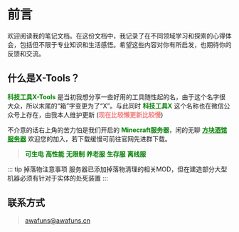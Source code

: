 # 前言

欢迎阅读我的笔记文档。在这份文档中，我记录了在不同领域学习和探索的心得体会，包括但不限于专业知识和生活感悟。希望这些内容对你有所启发，也期待你的反馈和交流。

## 什么是X-Tools？

<strong style="color:green;">科技工具X-Tools</strong> 是当初我想分享一些好用的工具随性起的名，由于这个名字很大众，所以末尾的“箱”字变更为了“X”。与此同时 <strong style="color:green;">科技工具X</strong> 这个名称也在微信公众号上存在，由我本人维护更新 (<strong style="color:#F08080;">现在比较懒更新比较慢</strong>)

不介意的话右上角的苦力怕是我们开启的 <strong style="color:green;">Minecraft服务器</strong>，闲的无聊 <strong><a href="https://tavernce.awafuns.cn/" target="_blank" style="color:green; ">方块酒馆服务器</a></strong> 欢迎您的加入，若下载缓慢可前往官网先进群下载。

> <strong style="color:green;">可生电</strong>  <strong style="color:green;">高性能</strong>    <strong style="color:green;">无限制</strong>  <strong style="color:green;">养老服</strong>  <strong style="color:green;">生存服</strong>  <strong style="color:green;">离线服</strong>
>
::: tip 掉落物注意事项
服务器已添加掉落物清理的相关MOD，但在建造部分大型机器必须有针对于实体的处死装置
:::

## 联系方式

> <awafuns@awafuns.cn>
